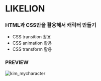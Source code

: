 # LIKELION

### HTML과 CSS만을 활용해서 캐릭터 만들기
- CSS transition 활용
- CSS animation 활용
- CSS transform 활용

### PREVIEW
![kim_mycharacter](https://user-images.githubusercontent.com/74645799/225174886-b1a7ab39-7546-46f4-ad43-8e050c048df4.gif)
